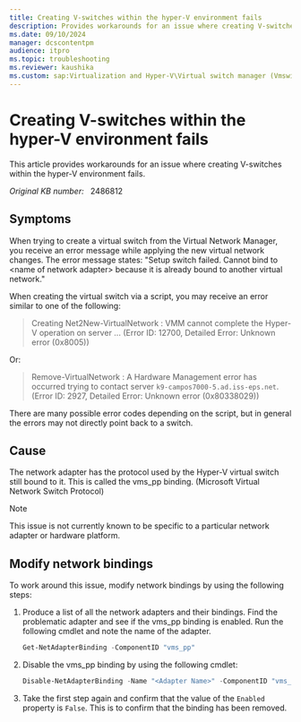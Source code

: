 ```yaml
---
title: Creating V-switches within the hyper-V environment fails
description: Provides workarounds for an issue where creating V-switches within the hyper-V environment fails.
ms.date: 09/10/2024
manager: dcscontentpm
audience: itpro
ms.topic: troubleshooting
ms.reviewer: kaushika
ms.custom: sap:Virtualization and Hyper-V\Virtual switch manager (Vmswitch), csstroubleshoot
---
```

# Creating V-switches within the hyper-V environment fails

This article provides workarounds for an issue where creating V-switches within the hyper-V environment fails.

_Original KB number:_ &nbsp; 2486812

## Symptoms

When trying to create a virtual switch from the Virtual Network Manager, you receive an error message while applying the new virtual network changes. The error message states: "Setup switch failed. Cannot bind to \<name of network adapter> because it is already bound to another virtual network."

When creating the virtual switch via a script, you may receive an error similar to one of the following:
> Creating Net2New-VirtualNetwork : VMM cannot complete the Hyper-V operation on server ... (Error ID: 12700, Detailed Error: Unknown error (0x8005))

Or:
> Remove-VirtualNetwork : A Hardware Management error has occurred trying to contact server `k9-campos7000-5.ad.iss-eps.net`.(Error ID: 2927, Detailed Error: Unknown error (0x80338029))

There are many possible error codes depending on the script, but in general the errors may not directly point back to a switch.

## Cause

The network adapter has the protocol used by the Hyper-V virtual switch still bound to it. This is called the vms_pp binding. (Microsoft Virtual Network Switch Protocol)

> [!Note]
> This issue is not currently known to be specific to a particular network adapter or hardware platform.

## Modify network bindings

To work around this issue, modify network bindings by using the following steps:

1. Produce a list of all the network adapters and their bindings. Find the problematic adapter and see if the vms_pp binding is enabled. Run the following cmdlet and note the name of the adapter.

    ```powershell
    Get-NetAdapterBinding -ComponentID "vms_pp"
    ```
  
2. Disable the vms_pp binding by using the following cmdlet:

    ```powershell
    Disable-NetAdapterBinding -Name "<Adapter Name>" -ComponentID "vms_pp"
    ```

3. Take the first step again and confirm that the value of the `Enabled` property is `False`. This is to confirm that the binding has been removed.
